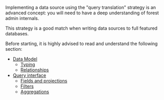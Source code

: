Implementing a data source using the "query translation" strategy is an advanced concept: you will need to have a deep understanding of forest admin internals.

This strategy is a good match when writing data sources to full featured databases.

Before starting, it is highly advised to read and understand the following section:

- [Data Model](../../../under-the-hood/data-model)
  - [Typing](../../../under-the-hood/data-model/typing.md)
  - [Relationships](../../../under-the-hood/data-model/relationships.md)
- [Query interface](../../../under-the-hood/queries/README.md)
  - [Fields and projections](../../../under-the-hood/queries/fields-projections.md)
  - [Filters](../../../under-the-hood/queries/filters.md)
  - [Aggregations](../../../under-the-hood/queries/aggregations.md)
